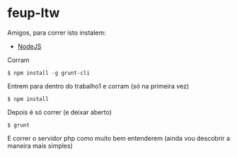 # feup-ltw
Amigos, para correr isto instalem:
* [NodeJS](https://nodejs.org/en/)


Corram

    $ npm install -g grunt-cli

Entrem para dentro do trabalho1 e corram (só na primeira vez)

    $ npm install

Depois é só correr (e deixar aberto)

    $ grunt

E correr o servidor php como muito bem entenderem (ainda vou descobrir a maneira mais simples)
